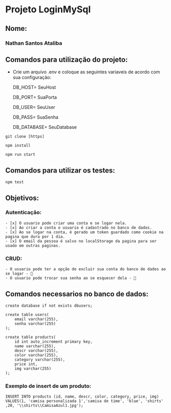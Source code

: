# Projeto LoginMySql

## Nome:

### Nathan Santos Ataliba

## Comandos para utilização do projeto:
 - Crie um arquivo .env e coloque as seguintes variaveis de acordo com sua configuração:
 
    DB_HOST= SeuHost

    DB_PORT= SuaPorta

    DB_USER= SeuUser

    DB_PASS= SuaSenha
    
    DB_DATABASE= SeuDatabase

````git clone [https]````

````npm install````

````npm run start````

## Comandos para utilizar os testes:
````npm test````

## Objetivos:
### Autenticação:
    - [x] O usuario pode criar uma conta e se logar nela. 
    - [x] Ao criar a conta o usuario é cadastrado no banco de dados. 
    - [x] Ao se logar na conta, é gerado um token guardado como cookie na pagina que dura por 1 dia. 
    - [x] O email da pessoa é salvo no localStorage da pagina para ser usado em outras paginas. 
### CRUD:
    - O usuario pode ter a opção de excluir sua conta do banco de dados ao se logar - 🚧
    - O usuario pode trocar sua senha ao se esquecer dela - 🚧

## Comandos necessarios no banco de dados:
    create database if not exists dbusers;
    
    create table users(
        email varchar(255),
        senha varchar(255)
    );

    create table products(
        id int auto_increment primary key,
        name varchar(255),
        descr varchar(255),
        color varchar(255),
        category varchar(255),
	    price int, 
        img varchar(255)
    );

### Exemplo de insert de um produto:
    INSERT INTO products (id, name, descr, color, category, price, img) VALUES(1, 'camisa personalizada 1','camisa de time', 'blue', 'shirts' ,20, '\\shirts\\CamisaAzul1.jpg');


    
    



